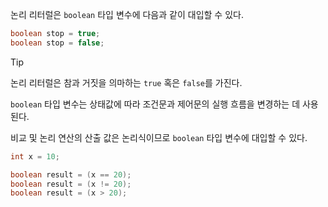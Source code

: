 논리 리터럴은 `boolean` 타입 변수에 다음과 같이 대입할 수 있다.

```java
boolean stop = true;
boolean stop = false;
```

> [!tip]
> 논리 리터럴은 참과 거짓을 의마하는 `true` 혹은 `false`를 가진다.

`boolean` 타입 변수는 상태값에 따라 조건문과 제어문의 실행 흐름을 변경하는 데 사용된다.

비교 및 논리 연산의 산출 값은 논리식이므로 `boolean` 타입 변수에 대입할 수 있다.
```java
int x = 10;

boolean result = (x == 20);
boolean result = (x != 20);
boolean result = (x > 20);
```

